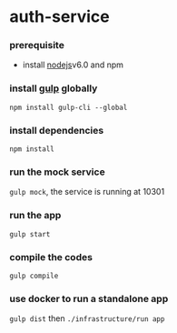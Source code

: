 # auth-service

### prerequisite
* install [nodejs](http://nodejs.org)v6.0 and npm

### install [gulp](http://gulpjs.com/) globally
`npm install gulp-cli --global`

### install dependencies
`npm install`

### run the mock service
`gulp mock`, the service is running at 10301

### run the app
`gulp start`

### compile the codes
`gulp compile`


### use docker to run a standalone app
`gulp dist` then `./infrastructure/run app`
